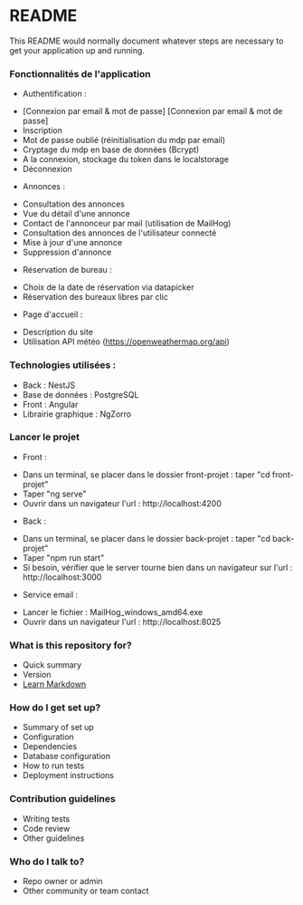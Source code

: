 # README #

This README would normally document whatever steps are necessary to get your application up and running.

### Fonctionnalités de l'application ###

* Authentification :
- [Connexion par email & mot de passe]
[Connexion par email & mot de passe]
- Inscription
- Mot de passe oublié (réinitialisation du mdp par email)
- Cryptage du mdp en base de données (Bcrypt)
- A la connexion, stockage du token dans le localstorage
- Déconnexion

* Annonces :
- Consultation des annonces
- Vue du détail d'une annonce
- Contact de l'annonceur par mail (utilisation de MailHog)
- Consultation des annonces de l'utilisateur connecté
- Mise à jour d'une annonce
- Suppression d'annonce

* Réservation de bureau :
- Choix de la date de réservation via datapicker
- Réservation des bureaux libres par clic

* Page d'accueil :
- Description du site
- Utilisation API météo (https://openweathermap.org/api)

### Technologies utilisées : ###

* Back : NestJS
* Base de données : PostgreSQL
* Front : Angular
* Librairie graphique : NgZorro

### Lancer le projet ###

* Front :
- Dans un terminal, se placer dans le dossier front-projet : taper "cd front-projet"
- Taper "ng serve"
- Ouvrir dans un navigateur l'url : http://localhost:4200

* Back :
- Dans un terminal, se placer dans le dossier back-projet : taper "cd back-projet"
- Taper "npm run start"
- Si besoin, vérifier que le server tourne bien dans un navigateur sur l'url : http://localhost:3000

* Service email :
- Lancer le fichier : MailHog_windows_amd64.exe
- Ouvrir dans un navigateur l'url : http://localhost:8025 



### What is this repository for? ###

* Quick summary
* Version
* [Learn Markdown](https://bitbucket.org/tutorials/markdowndemo)

### How do I get set up? ###

* Summary of set up
* Configuration
* Dependencies
* Database configuration
* How to run tests
* Deployment instructions

### Contribution guidelines ###

* Writing tests
* Code review
* Other guidelines

### Who do I talk to? ###

* Repo owner or admin
* Other community or team contact